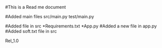 #This is a Read me document

#Added main files
src/main.py
test/main.py

#Added file in src
*Requirements.txt
*App.py
#Added a new file in app.py
#Added soft.txt file in src

Rel_1.0
